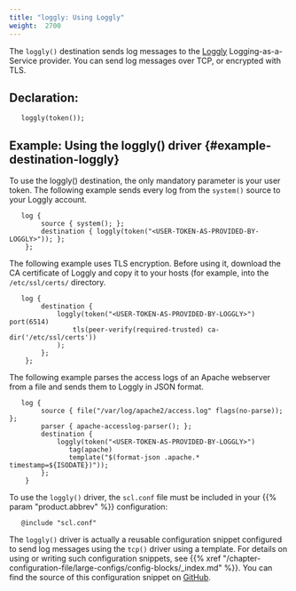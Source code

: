 ```yaml
---
title: "loggly: Using Loggly"
weight:  2700
---
```

<!-- DISCLAIMER: This file is based on the syslog-ng Open Source Edition documentation https://github.com/balabit/syslog-ng-ose-guides/commit/2f4a52ee61d1ea9ad27cb4f3168b95408fddfdf2 and is used under the terms of The syslog-ng Open Source Edition Documentation License. The file has been modified by Axoflow. -->

The `loggly()` destination sends log messages to the [Loggly](https://www.loggly.com/) Logging-as-a-Service provider. You can send log messages over TCP, or encrypted with TLS.


## Declaration:

```shell
   loggly(token());
```


## Example: Using the loggly() driver {#example-destination-loggly}

To use the loggly() destination, the only mandatory parameter is your user token. The following example sends every log from the `system()` source to your Loggly account.

```shell
   log {
        source { system(); };
        destination { loggly(token("<USER-TOKEN-AS-PROVIDED-BY-LOGGLY>")); };
    };
```

The following example uses TLS encryption. Before using it, download the CA certificate of Loggly and copy it to your hosts (for example, into the `/etc/ssl/certs/` directory.

```shell
   log {
        destination {
            loggly(token("<USER-TOKEN-AS-PROVIDED-BY-LOGGLY>") port(6514)
                tls(peer-verify(required-trusted) ca-dir('/etc/ssl/certs'))
            );
        };
    };
```

The following example parses the access logs of an Apache webserver from a file and sends them to Loggly in JSON format.

```shell
   log {
        source { file("/var/log/apache2/access.log" flags(no-parse)); };
        parser { apache-accesslog-parser(); };
        destination {
            loggly(token("<USER-TOKEN-AS-PROVIDED-BY-LOGGLY>")
               tag(apache)
               template("$(format-json .apache.* timestamp=${ISODATE})"));
        };
    }
```


To use the `loggly()` driver, the `scl.conf` file must be included in your {{% param "product.abbrev" %}} configuration:

```shell
   @include "scl.conf"
```

The `loggly()` driver is actually a reusable configuration snippet configured to send log messages using the `tcp()` driver using a template. For details on using or writing such configuration snippets, see {{% xref "/chapter-configuration-file/large-configs/config-blocks/_index.md" %}}. You can find the source of this configuration snippet on [GitHub](https://github.com/syslog-ng/syslog-ng/blob/master/scl/loggly/loggly.conf).

